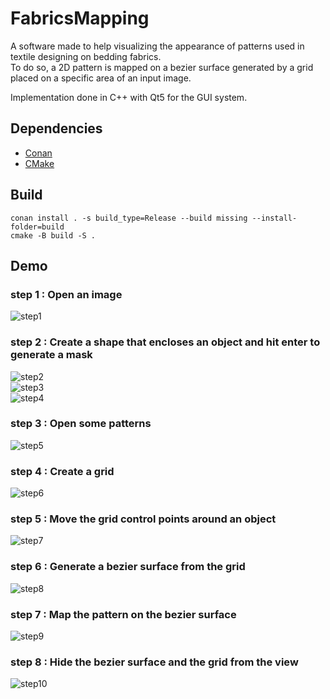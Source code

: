 # FabricsMapping

<p>
A software made to help visualizing the appearance of patterns used in textile designing on bedding fabrics.<br/>
To do so, a 2D pattern is mapped on a bezier surface generated by a grid placed on a specific area of an input image.<br/>
<p/>
<p>
Implementation done in C++ with Qt5 for the GUI system.
<p/>

## Dependencies

- [Conan](https://conan.io/)
- [CMake](https://cmake.org/)

## Build

```
conan install . -s build_type=Release --build missing --install-folder=build
cmake -B build -S .
```

## Demo

### step 1 : Open an image

<img alt="step1" src="imgs/step1.png"/>

### step 2 : Create a shape that encloses an object and hit enter to generate a mask

<img alt="step2" src="imgs/step2.png"/>
<br/>
<img alt="step3" src="imgs/step3.png"/>
<br/>
<img alt="step4" src="imgs/step4.png"/>

### step 3 : Open some patterns

<img alt="step5" src="imgs/step5.png"/>

### step 4 : Create a grid

<img alt="step6" src="imgs/step6.png"/>

### step 5 : Move the grid control points around an object

<img alt="step7" src="imgs/step7.png"/>

### step 6 : Generate a bezier surface from the grid

<img alt="step8" src="imgs/step8.png"/>

### step 7 : Map the pattern on the bezier surface

<img alt="step9" src="imgs/step9.png"/>

### step 8 : Hide the bezier surface and the grid from the view

<img alt="step10" src="imgs/step10.png"/>
